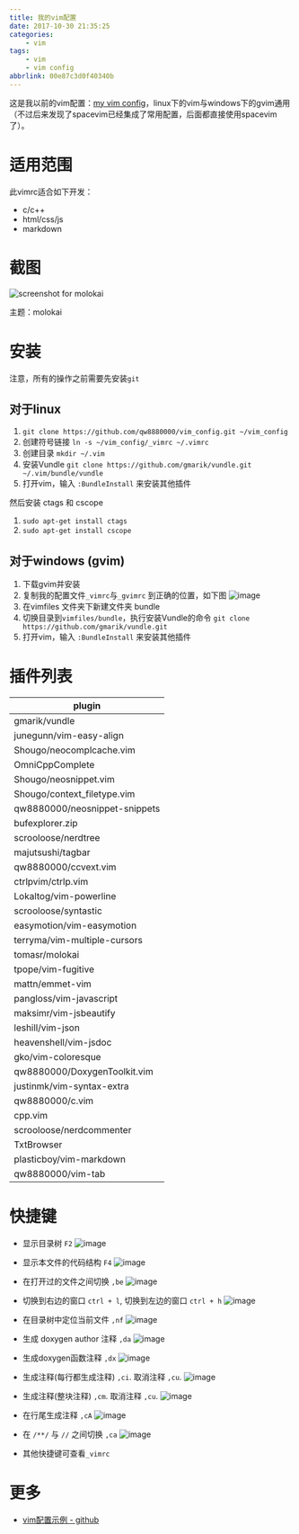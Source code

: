 ```yaml
---
title: 我的vim配置
date: 2017-10-30 21:35:25
categories:
    - vim
tags:
    - vim
    - vim config
abbrlink: 00e87c3d0f40340b
---
```


这是我以前的vim配置：[my vim config](https://github.com/qw8880000/vim_config)，linux下的vim与windows下的gvim通用（不过后来发现了spacevim已经集成了常用配置，后面都直接使用spacevim了）。

# 适用范围

此vimrc适合如下开发：

- c/c++ 
- html/css/js
- markdown

# 截图

![screenshot for molokai](http://qiniu.wangjinle.com/20171030101917.png)

主题：molokai

# 安装 

注意，所有的操作之前需要先安装`git`

## 对于linux

1. `git clone https://github.com/qw8880000/vim_config.git ~/vim_config`
1. 创建符号链接 `ln -s ~/vim_config/_vimrc ~/.vimrc`
1. 创建目录 `mkdir ~/.vim`
1. 安装Vundle `git clone https://github.com/gmarik/vundle.git ~/.vim/bundle/vundle`
1. 打开vim，输入 `:BundleInstall` 来安装其他插件 

然后安装 ctags 和 cscope

1. `sudo apt-get install ctags`
1. `sudo apt-get install cscope`

## 对于windows (gvim)

1. 下载gvim并安装
1. 复制我的配置文件`_vimrc`与`_gvimrc` 到正确的位置，如下图
![image](http://qiniu.wangjinle.com/20171030221516.png)
1. 在vimfiles 文件夹下新建文件夹 bundle
1. 切换目录到`vimfiles/bundle`，执行安装Vundle的命令 `git clone https://github.com/gmarik/vundle.git`
1. 打开vim，输入 `:BundleInstall` 来安装其他插件 

# 插件列表

| plugin                        |
|-------------------------------|
| gmarik/vundle                 |
| junegunn/vim-easy-align       |
| Shougo/neocomplcache.vim      |
| OmniCppComplete               |
| Shougo/neosnippet.vim         |
| Shougo/context_filetype.vim   |
| qw8880000/neosnippet-snippets |
| bufexplorer.zip               |
| scrooloose/nerdtree           |
| majutsushi/tagbar             |
| qw8880000/ccvext.vim          |
| ctrlpvim/ctrlp.vim            |
| Lokaltog/vim-powerline        |
| scrooloose/syntastic          |
| easymotion/vim-easymotion     |
| terryma/vim-multiple-cursors  |
| tomasr/molokai                |
| tpope/vim-fugitive            |
| mattn/emmet-vim               |
| pangloss/vim-javascript       |
| maksimr/vim-jsbeautify        |
| leshill/vim-json              |
| heavenshell/vim-jsdoc         |
| gko/vim-coloresque            |
| qw8880000/DoxygenToolkit.vim  |
| justinmk/vim-syntax-extra     |
| qw8880000/c.vim               |
| cpp.vim                       |
| scrooloose/nerdcommenter      |
| TxtBrowser                    |
| plasticboy/vim-markdown       |
| qw8880000/vim-tab             |

# 快捷键

* 显示目录树 `F2`
![image](http://qiniu.wangjinle.com/f2.gif)

* 显示本文件的代码结构 `F4`
![image](http://qiniu.wangjinle.com/f4.gif)

* 在打开过的文件之间切换 `,be`
![image](http://qiniu.wangjinle.com/bufexplore.gif)

* 切换到右边的窗口 `ctrl + l`, 切换到左边的窗口 `ctrl + h`
![image](http://qiniu.wangjinle.com/winChange.gif)

* 在目录树中定位当前文件 `,nf`
![image](http://qiniu.wangjinle.com/findCurrentFile.gif)

* 生成 doxygen author 注释 `,da`
![image](http://qiniu.wangjinle.com/DoxAuthor.gif)

* 生成doxygen函数注释 `,dx`
![image](http://qiniu.wangjinle.com/DoxFunction.gif)

* 生成注释(每行都生成注释) `,ci`. 取消注释 `,cu`.
![image](http://qiniu.wangjinle.com/comment1.gif)

* 生成注释(整块注释) `,cm`. 取消注释 `,cu`.
![image](http://qiniu.wangjinle.com/comment2.gif)

* 在行尾生成注释 `,cA`
![image](http://qiniu.wangjinle.com/comment3.gif)

* 在 `/**/` 与 `//` 之间切换 `,ca`
![image](http://qiniu.wangjinle.com/comment4.gif)

* 其他快捷键可查看`_vimrc`


# 更多

* [vim配置示例 - github](https://github.com/VundleVim/Vundle.vim/wiki/Examples)
